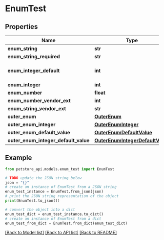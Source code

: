 # EnumTest


## Properties

Name | Type | Description | Notes
------------ | ------------- | ------------- | -------------
**enum_string** | **str** |  | [optional] 
**enum_string_required** | **str** |  | 
**enum_integer_default** | **int** |  | [optional] [default to 5]
**enum_integer** | **int** |  | [optional] 
**enum_number** | **float** |  | [optional] 
**enum_number_vendor_ext** | **int** |  | [optional] 
**enum_string_vendor_ext** | **str** |  | [optional] 
**outer_enum** | [**OuterEnum**](OuterEnum.md) |  | [optional] 
**outer_enum_integer** | [**OuterEnumInteger**](OuterEnumInteger.md) |  | [optional] 
**outer_enum_default_value** | [**OuterEnumDefaultValue**](OuterEnumDefaultValue.md) |  | [optional] 
**outer_enum_integer_default_value** | [**OuterEnumIntegerDefaultValue**](OuterEnumIntegerDefaultValue.md) |  | [optional] 

## Example

```python
from petstore_api.models.enum_test import EnumTest

# TODO update the JSON string below
json = "{}"
# create an instance of EnumTest from a JSON string
enum_test_instance = EnumTest.from_json(json)
# print the JSON string representation of the object
print(EnumTest.to_json())

# convert the object into a dict
enum_test_dict = enum_test_instance.to_dict()
# create an instance of EnumTest from a dict
enum_test_from_dict = EnumTest.from_dict(enum_test_dict)
```
[[Back to Model list]](../README.md#documentation-for-models) [[Back to API list]](../README.md#documentation-for-api-endpoints) [[Back to README]](../README.md)



